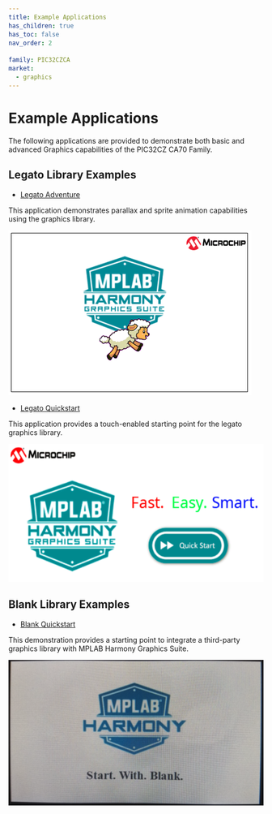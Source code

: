```yaml
---
title: Example Applications
has_children: true
has_toc: false
nav_order: 2

family: PIC32CZCA
market:
  - graphics
---
```


# Example Applications

The following applications are provided to demonstrate both basic and advanced Graphics capabilities of the PIC32CZ CA70 Family.

## Legato Library Examples 

* [Legato Adventure](./legato_adventure/readme.md)

This application demonstrates parallax and sprite animation capabilities using the graphics library.

![](./../images/legato_adventure.png)

* [Legato Quickstart](./legato_quickstart/readme.md)

This application provides a touch-enabled starting point for the legato graphics library.

![](./../images/legato_quickstart.png)

## Blank Library Examples

* [Blank Quickstart](./blank_quickstart/readme.md)

This demonstration provides a starting point to integrate a third-party graphics library with MPLAB Harmony Graphics Suite.

![](./../images/blank_quickstart.png)

